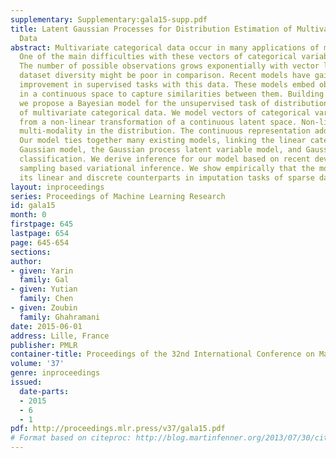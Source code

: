 ```yaml
---
supplementary: Supplementary:gala15-supp.pdf
title: Latent Gaussian Processes for Distribution Estimation of Multivariate Categorical
  Data
abstract: Multivariate categorical data occur in many applications of machine learning.
  One of the main difficulties with these vectors of categorical variables is sparsity.
  The number of possible observations grows exponentially with vector length, but
  dataset diversity might be poor in comparison. Recent models have gained significant
  improvement in supervised tasks with this data. These models embed observations
  in a continuous space to capture similarities between them. Building on these ideas
  we propose a Bayesian model for the unsupervised task of distribution estimation
  of multivariate categorical data. We model vectors of categorical variables as generated
  from a non-linear transformation of a continuous latent space. Non-linearity captures
  multi-modality in the distribution. The continuous representation addresses sparsity.
  Our model ties together many existing models, linking the linear categorical latent
  Gaussian model, the Gaussian process latent variable model, and Gaussian process
  classification. We derive inference for our model based on recent developments in
  sampling based variational inference. We show empirically that the model outperforms
  its linear and discrete counterparts in imputation tasks of sparse data.
layout: inproceedings
series: Proceedings of Machine Learning Research
id: gala15
month: 0
firstpage: 645
lastpage: 654
page: 645-654
sections: 
author:
- given: Yarin
  family: Gal
- given: Yutian
  family: Chen
- given: Zoubin
  family: Ghahramani
date: 2015-06-01
address: Lille, France
publisher: PMLR
container-title: Proceedings of the 32nd International Conference on Machine Learning
volume: '37'
genre: inproceedings
issued:
  date-parts:
  - 2015
  - 6
  - 1
pdf: http://proceedings.mlr.press/v37/gala15.pdf
# Format based on citeproc: http://blog.martinfenner.org/2013/07/30/citeproc-yaml-for-bibliographies/
---
```

